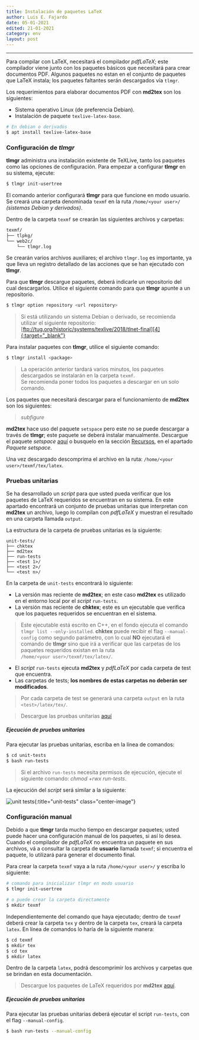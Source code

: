 ```yaml
---
title: Instalación de paquetes LaTeX
author: Luis E. Fajardo
date: 05-01-2021
edited: 21-01-2021
category: env
layout: post
---
```


***

Para compilar con LaTeX, necesitará el compilador *pdfLaTeX*; este compilador
viene junto con los paquetes básicos que necesitará para crear documentos PDF.
Algunos paquetes no estan en el conjunto de paquetes que LaTeX instala; los paquetes
faltantes serán descargados vía `tlmgr`.

Los requerimientos para elaborar documentos PDF con **md2tex** son los siguientes:
- Sistema operativo Linux (de preferencia Debian).
- Instalación de paquete `texlive-latex-base`.

```sh
# En debian o derivados
$ apt install texlive-latex-base
```


### Configuración de _tlmgr_

__tlmgr__ administra una instalación existente de TeXLive, tanto los paquetes como las 
opciones de configuración. Para empezar a configurar __tlmgr__ en su sistema, ejecute:

```sh
$ tlmgr init-usertree
```
El comando anterior configurará __tlmgr__ para que funcione en modo usuario. Se creará
una carpeta denominada `texmf` en la ruta `/home/<your user>/` _(sistemas Debian y derivados)_.

Dentro de la carpeta `texmf` se crearán las siguientes archivos y carpetas:

```sh
texmf/
├── tlpkg/
└── web2c/
    └── tlmgr.log
```
Se crearán varios archivos auxiliares; el archivo `tlmgr.log` es importante, ya que lleva un
registro detallado de las acciones que se han ejecutado con __tlmgr__.

Para que **tlmgr** descargue paquetes, deberá indicarle un repositorio del cual descargarlos.
Utilice el siguiente comando para que **tlmgr** apunte a un repositorio.

```sh
$ tlmgr option repository <url repository>
```
> <i class="fas fa-info-circle fa-1x"></i> Si está utilizando un sistema Debian o derivado, se recomienda utilizar el siguiente repositorio: [ftp://tug.org/historic/systems/texlive/2018/tlnet-final][4]{:target="_blank"}

Para instalar paquetes con **tlmgr**, utilice el siguiente comando:

```sh
$ tlmgr install <package>
```
> <i class="fas fa-exclamation-triangle"></i> La operación anterior tardará varios minutos, los paquetes descargados se instalarán en la carpeta 
`texmf`.   
> <i class="fas fa-info-circle fa-1x"></i> Se recomienda poner todos los paquetes a descargar en un solo comando.

Los paquetes que necesitará descargar para el funcionamiento de **md2tex** son los siguientes:
> <i class="fas fa-check-square"></i> _subfigure_

**md2tex** hace uso del paquete `setspace` pero este no se puede descargar a través de **tlmgr**; este 
paquete se deberá instalar manualmente. Descargue el paquete _setspace_ [aquí][1] o busquelo en la 
sección [Recursos][2], en el apartado _Paquete setspace_.

Una vez descargado descomprima el archivo en la ruta: `/home/<your user>/texmf/tex/latex`.

### Pruebas unitarias

Se ha desarrollado un _script_ para que usted pueda verificar que los paquetes de LaTeX requeridos se 
encuentran en su sistema. En este apartado encontrará un conjunto de pruebas unitarias que interpretan 
con **md2tex** un archivo, luego lo compilan con _pdfLaTeX_ y muestran el resultado en una carpeta llamada
`output`.

La estructura de la carpeta de pruebas unitarias es la siguiente:

```
unit-tests/
├── chktex
├── md2tex
├── run-tests
├── <test 1>/
├── <test 2>/
└── <test n>/
```
En la carpeta de `unit-tests` encontrará lo siguiente:

- La versión mas reciente de **md2tex**; en este caso **md2tex** es utilizado en el entorno
local por el _script_ `run-tests`.
- La versión mas reciente de **chktex**; este es un ejecutable que verifica que los paquetes requeridos 
se encuentran en el sistema.
> Este ejecutable está escrito en C++, en el fondo ejecuta el comando  
> `tlmgr list --only-installed`.
> **chktex** puede recibir el flag `--manual-config` como segundo parámetro, con lo cual **NO** ejecutará el comando de __tlmgr__ sino que irá a verificar que las carpetas de los paquetes requeridos existan
> en la ruta  
> `/home/<your user>/texmf/tex/latex/`.
- El _script_ `run-tests` ejecuta **md2tex** y *pdfLaTeX* por cada carpeta de test que encuentra.
- Las carpetas de tests; __los nombres de estas carpetas no deberán ser modificados__.
> Por cada carpeta de test se generará una carpeta `output` en la ruta `<test>/latex/tex/`.

> <i class="fas fa-file-archive fa-1x"></i> Descargue las pruebas unitarias [aquí][3]

##### Ejecución de pruebas unitarias

Para ejecutar las pruebas unitarias, escriba en la línea de comandos:
```sh
$ cd unit-tests
$ bash run-tests
```
> <i class="fas fa-exclamation-triangle"></i> Si el archivo `run-tests` necesita permisos de ejecución, ejecute el siguiente comando: _chmod +rwx run-tests_.

La ejecución del _script_ será similar a la siguiente:

![unit tests][5]{:title="unit-tests" class="center-image"}

### Configuración manual

Debido a que __tlmgr__ tarda mucho tiempo en descargar paquetes; usted puede hacer una configuración 
manual de los paquetes, si así lo desea. Cuando el compilador de _pdfLaTeX_ no encuentra un paquete
en sus archivos, vá a consultar la carpeta de __usuario__ llamada `texmf`; si encuentra el paquete,
lo utilizará para generar el documento final.

Para crear la carpeta `texmf` vaya a la ruta `/home/<your user>/` y escriba lo siguiente:

```sh
# comando para inicializar tlmgr en modo usuario
$ tlmgr init-usertree

# o puede crear la carpeta directamente
$ mkdir texmf
```

Independientemente del comando que haya ejecutado; dentro de `texmf` deberá crear la carpeta `tex`
y dentro de la carpeta `tex`, creará la carpeta `latex`. En línea de comandos lo haría de la 
siguiente manera:

```sh
$ cd texmf
$ mkdir tex
$ cd tex
$ mkdir latex
```

Dentro de la carpeta `latex`, podrá descomprimir los archivos y carpetas que se brindan en
esta documentación.
> <i class="fas fa-file-archive fa-1x"></i> Descargue los paquetes de LaTeX requeridos por **md2tex** [aquí][6]. 

##### Ejecución de pruebas unitarias

Para ejecutar las pruebas unitarias deberá ejecutar el script `run-tests`, con el flag `--manual-config`.

```sh
$ bash run-tests --manual-config
```

[1]: {{site.url}}{{site.baseurl}}/assets/zip/setspace.zip
[2]: {{site.url}}{{site.baseurl}}/resources.html
[3]: {{site.url}}{{site.baseurl}}/assets/zip/unit-tests.zip
[4]: ftp://tug.org/historic/systems/texlive/2018/tlnet-final
[5]: {{site.url}}{{site.baseurl}}/assets/images/unit-tests.gif
[6]: {{site.url}}{{site.baseurl}}/assets/zip/latex_packs.zip
